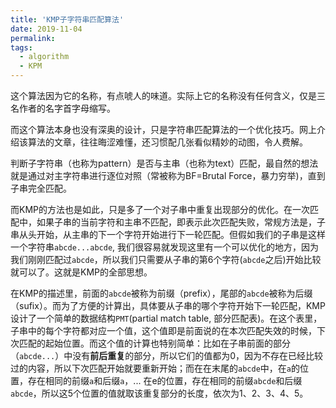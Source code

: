 ```yaml
---
title: 'KMP子字符串匹配算法'
date: 2019-11-04
permalink: 
tags:
  - algorithm
  - KPM
---
```


这个算法因为它的名称，有点唬人的味道。实际上它的名称没有任何含义，仅是三名作者的名字首字母缩写。

而这个算法本身也没有深奥的设计，只是字符串匹配算法的一个优化技巧。网上介绍该算法的文章，往往晦涩难懂，还习惯配几张看似精妙的动图，令人费解。

判断子字符串（也称为pattern）是否与主串（也称为text）匹配，最自然的想法就是通过对主字符串进行逐位对照（常被称为BF=Brutal Force，暴力穷举)，直到子串完全匹配。

而KMP的方法也是如此，只是多了一个对子串中重复出现部分的优化。在一次匹配中，如果子串的当前字符和主串不匹配，即表示此次匹配失败，常规方法是，子串从头开始，从主串的下一个字符开始进行下一轮匹配。但假如我们的子串是这样一个字符串`abcde...abcde`, 我们很容易就发现这里有一个可以优化的地方，因为我们刚刚匹配过`abcde`，所以我们只需要从子串的第6个字符(`abcde`之后)开始比较就可以了。这就是KMP的全部思想。

在KMP的描述里，前面的`abcde`被称为前缀（prefix），尾部的`abcde`被称为后缀（sufix）。而为了方便的计算出，具体要从子串的哪个字符开始下一轮匹配，KMP设计了一个简单的数据结构`PMT`(partial match table, 部分匹配表)。在这个表里，子串中的每个字符都对应一个值，这个值即是前面说的在本次匹配失效的时候，下次匹配的起始位置。而这个值的计算也特别简单：比如在子串前面的部分（`abcde...`）中没有**前后重复**的部分，所以它们的值都为0，因为不存在已经比较过的内容，所以下次匹配开始就要重新开始；而在在末尾的`abcde`中，在`a`的位置，存在相同的前缀`a`和后缀`a`，... 在e的位置，存在相同的前缀`abcde`和后缀`abcde`，所以这5个位置的值就取该重复部分的长度，依次为1、2、3、4、5。